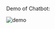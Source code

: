 Demo of Chatbot:

![demo](https://github.com/rohitf1/chatbot-flask-langchain-pinecone-openai/assets/110368802/a0a54bc5-0b4a-4306-99f1-33d48bcb71f6)
